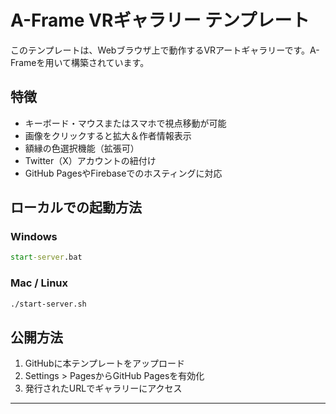 # A-Frame VRギャラリー テンプレート

このテンプレートは、Webブラウザ上で動作するVRアートギャラリーです。A-Frameを用いて構築されています。

## 特徴

- キーボード・マウスまたはスマホで視点移動が可能
- 画像をクリックすると拡大＆作者情報表示
- 額縁の色選択機能（拡張可）
- Twitter（X）アカウントの紐付け
- GitHub PagesやFirebaseでのホスティングに対応

## ローカルでの起動方法

### Windows

```bat
start-server.bat
```

### Mac / Linux

```bash
./start-server.sh
```

## 公開方法

1. GitHubに本テンプレートをアップロード
2. Settings > PagesからGitHub Pagesを有効化
3. 発行されたURLでギャラリーにアクセス

---
